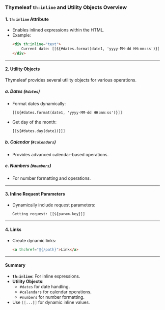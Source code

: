 ### Thymeleaf `th:inline` and Utility Objects Overview

#### **1. `th:inline` Attribute**
- Enables inlined expressions within the HTML.
- Example:  
  ```html
  <div th:inline="text">
      Current date: [[${#dates.format(date1, 'yyyy-MM-dd HH:mm:ss')}]]
  </div>
  ```

---

#### **2. Utility Objects**
Thymeleaf provides several utility objects for various operations.

##### **a. Dates (`#dates`)**
- Format dates dynamically:
  ```html
  [[${#dates.format(date1, 'yyyy-MM-dd HH:mm:ss')}]]
  ```
- Get day of the month:
  ```html
  [[${#dates.day(date1)}]]
  ```

##### **b. Calendar (`#calendars`)**
- Provides advanced calendar-based operations.

##### **c. Numbers (`#numbers`)**
- For number formatting and operations.

---

#### **3. Inline Request Parameters**
- Dynamically include request parameters:
  ```html
  Getting request: [[${param.key}]]
  ```

---

#### **4. Links**
- Create dynamic links:
  ```html
  <a th:href="@{/path}">Link</a>
  ```

---

#### **Summary**
- **`th:inline`**: For inline expressions.  
- **Utility Objects**:  
  - `#dates` for date handling.  
  - `#calendars` for calendar operations.  
  - `#numbers` for number formatting.  
- Use `[[...]]` for dynamic inline values.
